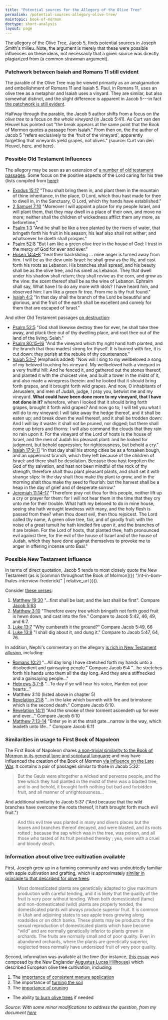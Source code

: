 ```yaml
---
title: "Potential sources for the Allegory of the Olive Tree"
permalink: /potential-sources-allegory-olive-tree/
maintopic: book-of-mormon
doctype: short-analysis
layout: page
---
```


The allegory of the Olive Tree, Jacob 5, finds potential sources in Joseph Smith's milieu.  Note, the argument is merely that these were possible influences on these ideas, not necessarily that a given source was directly plagiarized from (a common strawman argument).

### Patchwork between Isaiah and Romans 11 still evident

The parable of the Olive Tree may be viewed primarily as an amalgamation and embellishment of Romans 11 and Isaiah 5.  Paul, in Romans 11, uses an olive tree as a metaphor and Isaiah uses a vinyard.  They are similar, but also somewhat distinct, and the slight difference is apparent in Jacob 5---in fact [the patchwork is still evident](https://exploringmormonism.com/jacob-5-why-vinyards-and-olives/).

Halfway through the parable, the Jacob 5 author shifts from a focus on *the olive tree* to a focus on *the whole vineyard* (in Jacob 5:41).  As Curt van den Heuvel has pointed out "the break appears at the same point that the Book of Mormon quotes a passage from Isaiah."  From then on, the the author of Jacob 5 "refers exclusively to the 'fruit of the vineyard', apparently forgetting that vineyards yield grapes, not olives." (source: Curt van den Heuvel, [here](http://mormonthink.com/book-of-mormon-problems.htm#Bible), and [here](https://exploringmormonism.com/jacob-5-why-vinyards-and-olives/)).

### Possible Old Testament Influences

The allegory may be seen as an extension of [a number of old testament passages](http://web.archive.org/web/20171113214147/https://publications.mi.byu.edu/fullscreen/?pub=1140&index=15).  Some focus on the positive aspects of the Lord caring for his tree (lists compiled from [here](https://knowhy.bookofmormoncentral.org/content/is-anything-known-of-the-prophet-zenos-outside-of-the-book-of-mormon)):

* [Exodus 15:17](https://www.biblegateway.com/passage/?search=Exodus+15%3A17&version=KJV) "Thou shalt bring them in, and plant them in the mountain of thine inheritance, in the place, O Lord, which thou hast made for thee to dwell in, in the Sanctuary, O Lord, which thy hands have established."
* [2 Samuel 7:10](https://www.biblegateway.com/passage/?search=2+Samuel+7%3A10&version=KJV) "Moreover I will appoint a place for my people Israel, and will plant them, that they may dwell in a place of their own, and move no more; neither shall the children of wickedness afflict them any more, as beforetime,"
* [Psalm 1:3](https://www.biblegateway.com/passage/?search=psalms+1%3A3&version=KJV) "And he shall be like a tree planted by the rivers of water, that bringeth forth his fruit in his season; his leaf also shall not wither; and whatsoever he doeth shall prosper."
* [Psalm 52:8](https://www.biblegateway.com/passage/?search=psalms+52%3A8&version=KJV) "But I am like a green olive tree in the house of God: I trust in the mercy of God for ever and ever."
* [Hosea 14:4–8]() "heal their backsliding ... mine anger is turned away from him. I will be as the dew unto Israel: he shall grow as the lily, and cast forth his roots as Lebanon.  His branches shall spread, and his beauty shall be as the olive tree, and his smell as Lebanon.  They that dwell under his shadow shall return; they shall revive as the corn, and grow as the vine: the scent thereof shall be as the wine of Lebanon.  Ephraim shall say, What have I to do any more with idols? I have heard him, and observed him: I am like a green fir tree. From me is thy fruit found."
* [Isaiah 4:2](https://www.biblegateway.com/passage/?search=isaiah+4%3A2&version=KJV) "In that day shall the branch of the Lord be beautiful and glorious, and the fruit of the earth shall be excellent and comely for them that are escaped of Israel."

And other Old Testament passages [on destruction](http://web.archive.org/web/20171113214147/https://publications.mi.byu.edu/fullscreen/?pub=1140&index=15):

* [Psalm 52:5](https://www.biblegateway.com/passage/?search=psalm+52%3A5&version=KJV) "God shall likewise destroy thee for ever, he shall take thee away, and pluck thee out of thy dwelling place, and root thee out of the land of the living. Selah."
* [Psalm 80:15–16](https://www.biblegateway.com/passage/?search=psalm+80%3A15-16&version=KJV) "And the vineyard which thy right hand hath planted, and the branch that thou madest strong for thyself.  It is burned with fire, it is cut down: they perish at the rebuke of thy countenance." 
* [Isaiah 5:1–7](https://www.biblegateway.com/passage/?search=isaiah+5%3A1-7&version=KJV) (emphasis added) "Now will I sing to my wellbeloved a song of my beloved touching his vineyard. My wellbeloved hath a vineyard in a very fruitful hill: And he fenced it, and gathered out the stones thereof, and planted it with the choicest vine, and built a tower in the midst of it, and also made a winepress therein: and he looked that it should bring forth grapes, and it brought forth wild grapes.  And now, O inhabitants of Jerusalem, and men of Judah, judge, I pray you, betwixt me and my vineyard.  **What could have been done more to my vineyard, that I have not done in it?** wherefore, when I looked that it should bring forth grapes, brought it forth wild grapes?  And now go to; I will tell you what I will do to my vineyard: I will take away the hedge thereof, and it shall be eaten up; and break down the wall thereof, and it shall be trodden down: And I will lay it waste: it shall not be pruned, nor digged; but there shall come up briers and thorns: I will also command the clouds that they rain no rain upon it.  For the vineyard of the Lord of hosts is the house of Israel, and the men of Judah his pleasant plant: and he looked for judgment, but behold oppression; for righteousness, but behold a cry."
* [Isaiah 17:9–11](https://www.biblegateway.com/passage/?search=isaiah+17%3A9-11&version=KJV) "In that day shall his strong cities be as a forsaken bough, and an uppermost branch, which they left because of the children of Israel: and there shall be desolation. Because thou hast forgotten the God of thy salvation, and hast not been mindful of the rock of thy strength, therefore shalt thou plant pleasant plants, and shalt set it with strange slips: In the day shalt thou make thy plant to grow, and in the morning shalt thou make thy seed to flourish: but the harvest shall be a heap in the day of grief and of desperate sorrow."
* [Jeremiah 11:14–17](https://www.biblegateway.com/passage/?search=jeremiah+11%3A14-17&version=KJV) "Therefore pray not thou for this people, neither lift up a cry or prayer for them: for I will not hear them in the time that they cry unto me for their trouble. What hath my beloved to do in mine house, seeing she hath wrought lewdness with many, and the holy flesh is passed from thee? when thou doest evil, then thou rejoicest. The Lord called thy name, A green olive tree, fair, and of goodly fruit: with the noise of a great tumult he hath kindled fire upon it, and the branches of it are broken. For the Lord of hosts, that planted thee, hath pronounced evil against thee, for the evil of the house of Israel and of the house of Judah, which they have done against themselves to provoke me to anger in offering incense unto Baal."

### Possible New Testament Influence

In terms of direct quotation, Jacob 5 tends to most closely quote the New Testament (as is [common throughout the Book of Mormon]({{ "/nt-in-bom-lhales-interview-frederick/" | relative_url }})).

Consider [these verses](https://www.bookofmormonorigins.com/content/jacob/chapter_05.html):

1. [Matthew 19:30](https://www.biblegateway.com/passage/?search=Matthew+19%3A30&version=KJV) "...first shall be last; and the last shall be first". Compare [Jacob 5:63](https://www.churchofjesuschrist.org/languages/eng/content/scriptures/bofm/jacob/5.63)
1. [Matthew 3:10](https://www.biblegateway.com/passage/?search=Matthew+3%3A10&version=KJV) "Therefore every tree which bringeth not forth good fruit is hewn down, and cast into the fire." Compare to Jacob 5:42, 46, 49, and 6:7.
1. [Luke 13:7](https://www.biblegateway.com/passage/?search=Luke+13%3A7&version=KJV) "Why cumbereth it the ground?" Compare Jacob 5:49, 66
1. [Luke 13:8](https://www.biblegateway.com/passage/?search=Luke+13%3A8&version=KJV) "I shall dig about it, and dung it." Compare to Jacob 5:47, 64, 76.

In addition, Nephi's commentary on the allegory [is rich in New Testament allusion](https://www.bookofmormonorigins.com/content/jacob/chapter_06.html), including:

* [Romans 10:21](https://www.biblegateway.com/passage/?search=Romans+10%3A21&version=KJV) "…All day long I have stretched forth my hands unto a disobedient and gainsaying people." Compare Jacob 6:4 "...he stretches forth his hands unto them all the day long. And they are a stiffnecked and a gainsaying people..."
* [Hebrews 3:7-8](https://www.biblegateway.com/passage/?search=Hebrews+3%3A7-8&version=KJV) "…To day if ye will hear his voice, Harden not your hearts…"
* Matthew 3:10 (listed above in chapter 5)
* [Revelation 21:8](https://www.biblegateway.com/passage/?search=Revelation+21%3A8&version=KJV) "...in the lake which burneth with fire and brimstone: which is the second death." Compare Jacob 6:10.
* [Revelation 14:11](https://www.biblegateway.com/passage/?search=Revelation+14%3A11&version=KJV) "And the smoke of their torment ascendeth up for ever and ever…" Compare Jacob 6:10
* [Matthew 7:13-14](https://www.biblegateway.com/passage/?search=matthew+7%3A13-14&version=KJV) "Enter ye in at the strait gate...narrow is the way, which leadeth unto life…" Compare Jacob 6:11

### Similarities in usage to First Book of Napoleon

The First Book of Napoleon shares [a non-trivial similarity to the Book of Mormon in its general tone and scriptural language](https://archive.org/stream/firstbooknapole00gruagoog#page/n17) and may have influenced the creation of the Book of Mormon [via influence on the Late War](http://web.archive.org/web/20220626074955/http://www.withoutend.org/literary-influences/).  It contains a pair of passages similar to those in Jacob 5:32:

> But the Gauls were altogether a wicked and perverse people, and the tree which they had planted in the midst of them was a blasted tree, and lo and behold, it brought forth nothing but bad and forbidden fruit, and all manner of unrighteousness…

And additional similarity to Jacob 5:37 ("And because that the wild branches have overcome the roots thereof, it hath brought forth much evil fruit.")

> And this evil tree was planted in many and divers places but the leaves and branches thereof decayed, and were blasted, and its roots rotted ; because the sap which was in the tree, was poison, and all those who tasted of its fruit perished thereby ; yea, even with a cruel and bloody death.

### Information about olive tree cultivation available

First, Joseph grew up in a farming community and was undoubtedly familiar with apple cultivation and grafting, which is approximately [similar in principle to that described for olive trees](https://rsc.byu.edu/archived/book-mormon-jacob-through-words-mormon-learn-joy/botanical-comparisons-allegory-olive-tree):

> Most domesticated plants are genetically adapted to give maximum production with careful tending, and it is likely that the quality of the fruit is very poor without tending. When both domesticated (tame) and non-domesticated (wild) plants are properly tended, the domesticated plants will always produce superior fruit. It is common in Utah and adjoining states to see apple trees growing along roadsides or on ditch banks. These plants may be products of the sexual reproduction of domesticated plants which have become “wild” and are normally genetically inferior to plants grown in orchards. The fruits are normally small and of poor quality. Even in abandoned orchards, where the plants are genetically superior, neglected trees normally have undersized fruit of very poor quality.

Second, information was available at the time (for instance, [this essay](https://books.google.com/books?id=txoLAAAAIAAJ&source=gbs_navlinks_s) was composed by the New Englander [Augustus Lucas Hillhouse](https://hymnary.org/person/Hillhouse_AL)) which described European olive tree cultivation, including:

1. The [importance of consistent manure application](https://www.google.com/books/edition/An_Essay_on_the_History_and_Cultivation/txoLAAAAIAAJ?q=manure&gbpv=1&bsq=manure#f=false)
2. The importance of [turning the soil](https://www.google.com/books/edition/An_Essay_on_the_History_and_Cultivation/txoLAAAAIAAJ?q=%22turn+the+soil%22&gbpv=1&bsq=%22turn%20the%20soil%22#f=false)
3. The [importance of pruning](https://www.google.com/books/edition/An_Essay_on_the_History_and_Cultivation/txoLAAAAIAAJ?q=pruning&gbpv=1&bsq=pruning#f=false)
* The ability [to burn olive trees](https://www.google.com/books/edition/An_Essay_on_the_History_and_Cultivation/txoLAAAAIAAJ?q=pruning&gbpv=1&bsq=%22burns%20as%20well%20before%20as%20after%20it%20is%20dried%22#f=false) if needed

_Source: With some minor modifications to address the question, from my document [here](https://faenrandir.github.io/a_careful_examination/potential-sources-allegory-olive-tree/)_
